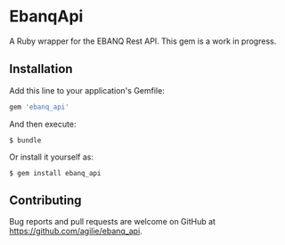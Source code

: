 # EbanqApi

A Ruby wrapper for the EBANQ Rest API.
This gem is a work in progress. 

## Installation

Add this line to your application's Gemfile:

```ruby
gem 'ebanq_api'
```

And then execute:

    $ bundle

Or install it yourself as:

    $ gem install ebanq_api

## Contributing

Bug reports and pull requests are welcome on GitHub at https://github.com/agilie/ebanq_api.
